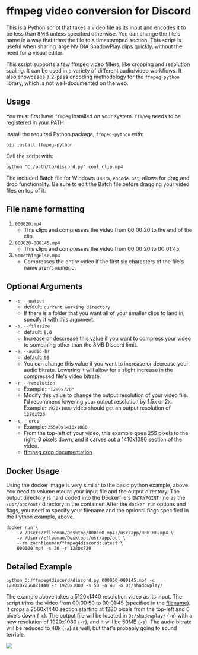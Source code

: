 # ffmpeg video conversion for Discord
This is a Python script that takes a video file as its input and encodes it to be less than 8MB unless specified otherwise. You can change the file's name in a way that trims the file to a timestamped section. This script is useful when sharing large NVIDIA ShadowPlay clips quickly, without the need for a visual editor.

This script supports a few ffmpeg video filters, like cropping and resolution scaling. It can be used in a variety of different audio/video workflows. It also showcases a 2-pass encoding methodology for the `ffmpeg-python` library, which is not well-documented on the web.

## Usage
You must first have `ffmpeg` installed on your system. `ffmpeg` needs to be registered in your PATH.

Install the required Python package, `ffmpeg-python` with:

```pip install ffmpeg-python```

Call the script with:

```python "C:/path/to/discord.py" cool_clip.mp4```

The included Batch file for Windows users, `encode.bat`, allows for drag and drop functionality. Be sure to edit the Batch file before dragging your video files on top of it.

## File name formatting
1) `000020.mp4`
    - This clips and compresses the video from 00:00:20 to the end of the clip.
2) `000020-000145.mp4`
    - This clips and compresses the video from 00:00:20 to 00:01:45.
3) `SomethingElse.mp4`
    - Compresses the entire video if the first six characters of the file's name aren't numeric.

## Optional Arguments
- `-o`, `--output`
  - default: `current working directory`
  - If there is a folder that you want all of your smaller clips to land in, specify it with this argument.
- `-s`, `--filesize`
  - default: `8.0`
  - Increase or descrease this value if you want to compress your video to something other than the 8MB Discord limit.
- `-a`, `--audio-br`
  - default: `96`
  - You can change this value if you want to increase or decrease your audio bitrate. Lowering it will allow for a slight increase in the compressed file's video bitrate.
- `-r`, `--resolution`
  - Example: `"1280x720"`
  - Modify this value to change the output resolution of your video file. I'd recommend lowering your output resolution by 1.5x or 2x. Example: `1920x1080` video should get an output resolution of `1280x720`
- `-c`, `--crop`
  - Example: `255x0x1410x1080`
  - From the top-left of your video, this example goes 255 pixels to the right, 0 pixels down, and it carves out a 1410x1080 section of the video.
  - [ffmpeg crop documentation](https://ffmpeg.org/ffmpeg-filters.html#Examples-61)

## Docker Usage

Using the docker image is very similar to the basic python example, above. You need to volume mount your input file and the output directory. The output directory is hard coded into the Dockerfile's `ENTRYPOINT` line as the `/usr/app/out/` directory in the container. After the `docker run` options and flags, you need to specify your filename and the optional flags specified in the Python example, above.

```
docker run \
    -v /Users/zfleeman/Desktop/000100.mp4:/usr/app/000100.mp4 \
    -v /Users/zfleeman/Desktop:/usr/app/out \
    --rm zachfleeman/ffmpeg4discord:latest \
    000100.mp4 -s 20 -r 1280x720
```

## Detailed Example

```
python D:/ffmpeg4discord/discord.py 000050-000145.mp4 -c 1280x0x2560x1440 -r 1920x1080 -s 50 -a 48 -o D:/shadowplay/
```

The example above takes a 5120x1440 resolution video as its input. The script trims the video from 00:00:50 to 00:01:45 (specified in the [filename](https://github.com/zfleeman/ffmpeg4discord#file-name-formatting)). It crops a 2560x1440 section starting at 1280 pixels from the top-left and 0 pixels down (`-c`). The output file will be located in `D:/shadowplay/` (`-o`) with a new resolution of 1920x1080 (`-r`), and it will be 50MB (`-s`). The audio bitrate will be reduced to 48k (`-a`) as well, but that's probably going to sound terrible.

![](https://i.imgur.com/WJXA723.png)
